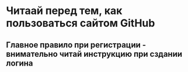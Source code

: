 # Читаай перед тем, как пользоваться сайтом GitHub
## Главное правило при регистрации - внимательно читай инструкцию при сздании логина